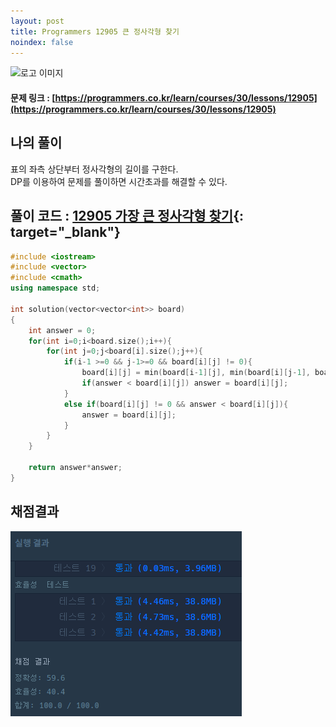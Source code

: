 ```yaml
---
layout: post
title: Programmers 12905 큰 정사각형 찾기
noindex: false
---
```

![로고 이미지](https://s3.ap-northeast-2.amazonaws.com/grepp-cloudfront/programmers_imgs/design/logo.jpg)

#### 문제 링크 : [https://programmers.co.kr/learn/courses/30/lessons/12905](https://programmers.co.kr/learn/courses/30/lessons/12905)


## 나의 풀이
표의 좌측 상단부터 정사각형의 길이를 구한다.                           
DP를 이용하여 문제를 풀이하면 시간초과를 해결할 수 있다.                        

## 풀이 코드 : [12905 가장 큰 정사각형 찾기](https://github.com/sun-pyo/algorithm/blob/main/programmers/12905.cpp){: target="_blank"}

```c++
#include <iostream>
#include <vector>
#include <cmath>
using namespace std;

int solution(vector<vector<int>> board)
{
    int answer = 0;
    for(int i=0;i<board.size();i++){
        for(int j=0;j<board[i].size();j++){
            if(i-1 >=0 && j-1>=0 && board[i][j] != 0){
                board[i][j] = min(board[i-1][j], min(board[i][j-1], board[i-1][j-1])) + 1;
                if(answer < board[i][j]) answer = board[i][j];
            }
            else if(board[i][j] != 0 && answer < board[i][j]){
                answer = board[i][j];
            }
        }
    }
    
    return answer*answer;
}
```


## 채점결과

![42586](\algorithm\img\programmers_12905.PNG)
